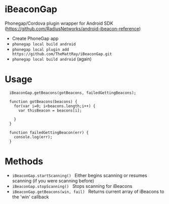 iBeaconGap
==========

Phonegap/Cordova plugin wrapper for Android SDK (https://github.com/RadiusNetworks/android-ibeacon-reference)

- Create PhoneGap app
- `phonegap local build android`
- `phonegap local plugin add https://github.com/TheMattRay/iBeaconGap.git`
- `phonegap local build android` (again)

Usage
==
```
  iBeaconGap.getBeacons(gotBeacons, failedGettingBeacons);
  
  function gotBeacons(beacons) {
    for(var i=0; i<beacons.length;i++) {
      var thisBeacon = beacons[i];
      
    }
  }
  
  function failedGettingBeacon(err) {
    console.log(err);
  }
```

Methods
==

- `iBeaconGap.startScanning() ` Either begins scanning or resumes scanning (if you were scanning before)
- `iBeaconGap.stopScanning() ` Stops scanning for iBeacons
- `iBeaconGap.getBeacons(win, fail) ` Returns current array of iBeacons to the 'win' callback
